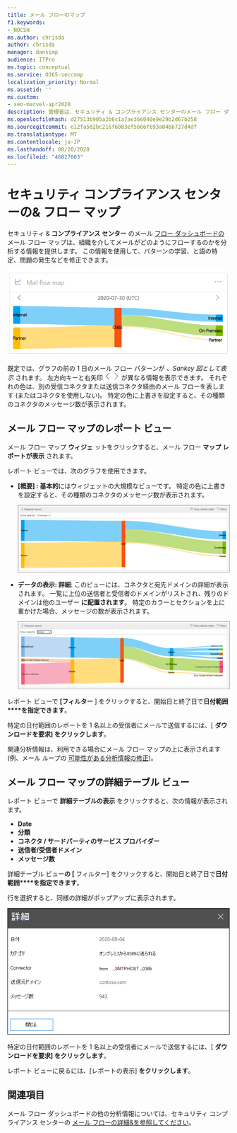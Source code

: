 ```yaml
---
title: メール フローのマップ
f1.keywords:
- NOCSH
ms.author: chrisda
author: chrisda
manager: dansimp
audience: ITPro
ms.topic: conceptual
ms.service: O365-seccomp
localization_priority: Normal
ms.assetid: ''
ms.custom:
- seo-marvel-apr2020
description: 管理者は、セキュリティ & コンプライアンス センターのメール フロー ダッシュボードでメール フロー マップを使用する方法を学習し、コネクタを使用することなく組織との間でメールがどのようにやり取りされるかを視覚化して追跡する方法を学習できます。
ms.openlocfilehash: d27513b905a2b6c1a7ae366040e9e29b2d67b258
ms.sourcegitcommit: e12fa502bc216f6083ef5666f693a04bb727d4df
ms.translationtype: MT
ms.contentlocale: ja-JP
ms.lasthandoff: 08/20/2020
ms.locfileid: "46827003"
---
```

# <a name="mail-flow-map-in-the-security--compliance-center"></a>セキュリティ コンプライアンス センターの& フロー マップ

セキュリティ & **コンプライアンス センター** のメール [フロー ダッシュボードの](mail-flow-insights-v2.md) メール フロー マップは、組織を介してメールがどのようにフローするのかを分析する情報を提供します。 この情報を使用して、パターンの学習、と語の特定、問題の発生などを修正できます。

![セキュリティ グループ ポリシーのメール フロー ダッシュボードのメール フロー マップ ウィジ& ウィジェット](../../media/mfi-mail-flow-map-widget.png)

既定では、グラフの前の 1 日のメール フロー パターンが *、Sankey 図として表示* されます。 左方向キーと右矢印 ![ を使用して ](../../media/scc-left-arrow.png) ![ 、数日 ](../../media/scc-right-arrow.png) が異なる情報を表示できます。 それぞれの色は、別の受信コネクタまたは送信コネクタ経由のメール フローを表します (またはコネクタを使用しない)。 特定の色に上書きを設定すると、その種類のコネクタのメッセージ数が表示されます。

## <a name="report-view-for-the-mail-flow-map"></a>メール フロー マップのレポート ビュー

メール フロー マップ **ウィジェ** ットをクリックすると、メール フロー **マップ レポートが表示** されます。

レポート ビューでは、次のグラフを使用できます。

- **[概要] : 基本的**にはウィジェットの大規模なビューです。 特定の色に上書きを設定すると、その種類のコネクタのメッセージ数が表示されます。

  ![メール フロー マップ レポートの概要ビュー](../../media/mfi-mail-flow-map-report-overview.png)

- **データの表示: 詳細**: このビューには、コネクタと宛先ドメインの詳細が表示されます。 一覧に上位の送信者と受信者のドメインがリストされ、残りのドメインは他のユーザー **に配置されます**。 特定のカラーとセクションを上に重かけた場合、メッセージの数が表示されます。

  ![メール フロー マップ レポートの詳細ビュー](../../media/mfi-mail-flow-map-report-detail.png)

レポート ビューで **[フィルター** ] をクリックすると、開始日と終了日で**日付範囲****を指定できます**。

特定の日付範囲のレポートを 1 名以上の受信者にメールで送信するには、[ **ダウンロードを要求] をクリックします**。

関連分析情報は、利用できる場合にメール フロー マップの上に表示されます (例、メール ループの [可能性がある分析情報の修正](mfi-mail-loop-insight.md))。

## <a name="details-table-view-for-the-mail-flow-map"></a>メール フロー マップの詳細テーブル ビュー

レポート ビューで **詳細テーブルの表示** をクリックすると、次の情報が表示されます。

- **Date**
- **分類**
- **コネクタ / サードパーティのサービス プロバイダー**
- **送信者/受信者ドメイン**
- **メッセージ数**

詳細テーブル ビュー**の [** フィルター] をクリックすると、開始日と終了日で**日付範囲****を指定できます**。

行を選択すると、同様の詳細がポップアップに表示されます。

![メール フロー マップの詳細テーブルの詳細ポップアップ](../../media/mfi-mail-flow-map-view-details-table-details.png)

特定の日付範囲のレポートを 1 名以上の受信者にメールで送信するには、[ **ダウンロードを要求] をクリックします**。

レポート ビューに戻るには、[レポートの表示] **をクリックします**。

## <a name="see-also"></a>関連項目

メール フロー ダッシュボードの他の分析情報については、セキュリティ コンプライアンス センターの [メール フローの詳細&を参照してください](mail-flow-insights-v2.md)。

